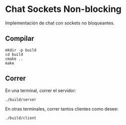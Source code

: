 # Chat Sockets Non-blocking
Implementación de chat con sockets no bloqueantes.
## Compilar
```
mkdir -p build
cd build
cmake ..
make
```
## Correr
En una terminal, correr el servidor:
```
./build/server
```
En otras terminales, correr tantos clientes como desee:
```
./build/client
```
